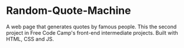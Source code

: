 # Random-Quote-Machine

A web page that generates quotes by famous people.
This the second project in Free Code Camp's front-end intermediate projects.
Built with HTML, CSS and JS.
